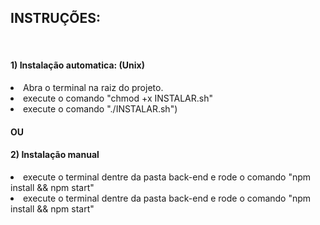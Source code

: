 <h2>INSTRUÇÕES:</h2>
<br>

<h4>1) Instalação automatica: (Unix)</h4>
  <li>Abra o terminal na raiz do projeto.</li>
  <li>execute o comando "chmod +x INSTALAR.sh"</li>
  <li>execute o comando "./INSTALAR.sh")</li>

<h4>OU</h4>

<h4>2) Instalação manual</h4>
  <li>execute o terminal dentre da pasta back-end e rode o comando "npm install && npm start"</li>
  <li>execute o terminal dentre da pasta back-end e rode o comando "npm install && npm start"</li>
